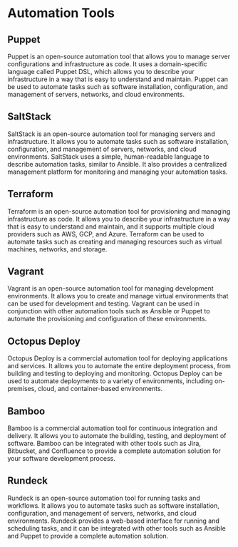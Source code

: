 # Automation Tools

## Puppet
Puppet is an open-source automation tool that allows you to manage server configurations and infrastructure as code. It uses a domain-specific language called Puppet DSL, which allows you to describe your infrastructure in a way that is easy to understand and maintain. Puppet can be used to automate tasks such as software installation, configuration, and management of servers, networks, and cloud environments.

## SaltStack
SaltStack is an open-source automation tool for managing servers and infrastructure. It allows you to automate tasks such as software installation, configuration, and management of servers, networks, and cloud environments. SaltStack uses a simple, human-readable language to describe automation tasks, similar to Ansible. It also provides a centralized management platform for monitoring and managing your automation tasks.

## Terraform
Terraform is an open-source automation tool for provisioning and managing infrastructure as code. It allows you to describe your infrastructure in a way that is easy to understand and maintain, and it supports multiple cloud providers such as AWS, GCP, and Azure. Terraform can be used to automate tasks such as creating and managing resources such as virtual machines, networks, and storage.

## Vagrant
Vagrant is an open-source automation tool for managing development environments. It allows you to create and manage virtual environments that can be used for development and testing. Vagrant can be used in conjunction with other automation tools such as Ansible or Puppet to automate the provisioning and configuration of these environments.

## Octopus Deploy
Octopus Deploy is a commercial automation tool for deploying applications and services. It allows you to automate the entire deployment process, from building and testing to deploying and monitoring. Octopus Deploy can be used to automate deployments to a variety of environments, including on-premises, cloud, and container-based environments.

## Bamboo
Bamboo is a commercial automation tool for continuous integration and delivery. It allows you to automate the building, testing, and deployment of software. Bamboo can be integrated with other tools such as Jira, Bitbucket, and Confluence to provide a complete automation solution for your software development process.

## Rundeck
Rundeck is an open-source automation tool for running tasks and workflows. It allows you to automate tasks such as software installation, configuration, and management of servers, networks, and cloud environments. Rundeck provides a web-based interface for running and scheduling tasks, and it can be integrated with other tools such as Ansible and Puppet to provide a complete automation solution.
